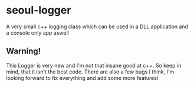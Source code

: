 # seoul-logger

<p> A very small c++ logging class which can be used in a DLL application and a console only app aswell</p>


<h2> Warning! </h2>
 This Logger is very new and I'm not that insane good at c++. So keep in mind, that it isn't the best code.
 There are also a few bugs I think, I'm looking forward to fix everything and add some more features!
